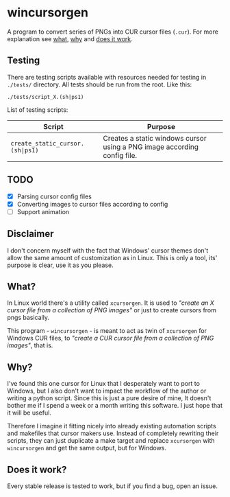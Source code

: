 # wincursorgen

A program to convert series of PNGs into CUR cursor files (`.cur`). For more explanation see [what](#what), [why](#why) and [does it work](#does-it-work).

## Testing

There are testing scripts available with resources needed for testing in `./tests/` directory. All tests should be run from the root. Like this:

```shell
./tests/script_X.(sh|ps1)
```

List of testing scripts:

<table>
	<thead>
		<tr>
			<th width="200px">Script</th>
			<th>Purpose</th>
		</tr>
	</thead>
	<tbody>
		<tr>
			<td width="200px"><code>create_static_cursor.(sh|ps1)</code></td>
			<td>Creates a static windows cursor using a PNG image according config file.</td>
		</tr>
	</tbody>
</table>

## TODO
- [x] Parsing cursor config files
- [x] Converting images to cursor files according to config
- [ ] Support animation

## Disclaimer

I don't concern myself with the fact that Windows' cursor themes don't allow the same amount of customization as in Linux. This is only a tool, its' purpose is clear, use it as you please.


## What?

In Linux world there's a utility called `xcursorgen`. It is used to *"create an X cursor file from a collection of PNG images"* or just to create cursors from pngs basically.

This program - `wincursorgen` - is meant to act as twin of `xcursorgen` for Windows CUR files, to *"create a CUR cursor file from a collection of PNG images"*, that is.

## Why?

I've found this one cursor for Linux that I desperately want to port to Windows, but I also don't want to impact the workflow of the author or writing a python script. Since this is just a pure desire of mine, It doesn't bother me if I spend a week or a month writing this software. I just hope that it will be useful.

Therefore I imagine it fitting nicely into already existing automation scripts and makefiles that cursor makers use. Instead of completely rewriting their scripts, they can just duplicate a make target and replace `xcursorgen` with `wincursorgen` and get the same output, but for Windows.

## Does it work?

Every stable release is tested to work, but if you find a bug, open an issue.